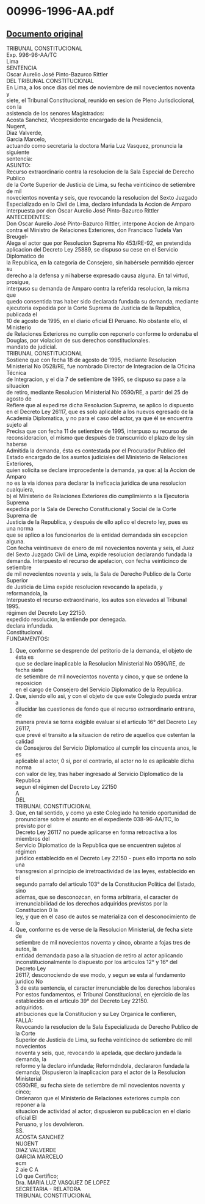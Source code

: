 
00996-1996-AA.pdf
=================
  
[Documento original](https://tc.gob.pe/jurisprudencia/1997/00996-1996-AA.pdf)  
---  
TRIBUNAL CONSTITUCIONAL  
Exp. 996-96-AA/TC  
Lima  
SENTENCIA  
Oscar Aurelio José Pinto-Bazurco Rittler  
DEL TRIBUNAL CONSTITUCIONAL  
En Lima, a los once dias del mes de noviembre de mil novecientos noventa y  
siete, el Tribunal Constitucional, reunido en sesion de Pleno Jurisdiccional, con la  
asistencia de los senores Magistrados:  
Acosta Sanchez, Vicepresidente encargado de la Presidencia,  
Nugent,  
Diaz Valverde,  
Garcia Marcelo,  
actuando como secretaria la doctora Maria Luz Vasquez, pronuncia la siguiente  
sentencia:  
ASUNTO:  
Recurso extraordinario contra la resolucion de la Sala Especial de Derecho Publico  
de la Corte Superior de Justicia de Lima, su fecha veinticinco de setiembre de mil  
novecientos noventa y seis, que revocando la resolucion del Sexto Juzgado  
Especializado en lo Civil de Lima, declaro infundada la Accion de Amparo  
interpuesta por don Oscar Aurelio José Pinto-Bazurco Rittler  
ANTECEDENTES:  
Don Oscar Aurelio José Pinto-Bazurco Rittler, interpone Accion de Amparo  
contra el Ministro de Relaciones Exteriores, don Francisco Tudela Van Breugel-  
Alega el actor que por Resolucion Suprema No 453/RE-92, en pretendida  
aplicacion del Decreto Ley 25889, se dispuso su cese en el Servicio Diplomatico de  
la Republica, en la categoria de Consejero, sin habérsele permitido ejercer su  
derecho a la defensa y ni haberse expresado causa alguna. En tal virtud, prosigue,  
interpuso su demanda de Amparo contra la referida resolucion, la misma que  
quedo consentida tras haber sido declarada fundada su demanda, mediante  
ejecutoria expedida por la Corte Suprema de Justicia de la Republica, publicada el  
10 de agosto de 1995, en el diario oficial El Peruano. No obstante ello, el Ministerio  
de Relaciones Exteriores no cumplio con reponerlo conforme lo ordenaba el  
Douglas, por violacion de sus derechos constitucionales.  
mandato de judicial.  
TRIBUNAL CONSTITUCIONAL  
Sostiene que con fecha 18 de agosto de 1995, mediante Resolucion  
Ministerial No 0528/RE, fue nombrado Director de Integracion de la Oficina Técnica  
de Integracion, y el dia 7 de setiembre de 1995, se dispuso su pase a la situacion  
de retiro, mediante Resolucion Ministerial No 0590/RE, a partir del 25 de agosto de  
Refiere que al expedirse dicha Resolucion Suprema, se aplico lo dispuesto  
en el Decreto Ley 26117, que es solo aplicable a los nuevos egresado de la  
Academia Diplomatica, y no para el caso del actor, ya que él se encuentra sujeto al  
Precisa que con fecha 11 de setiembre de 1995, interpuso su recurso de  
reconsideracion, el mismo que después de transcurrido el plazo de ley sin haberse  
Admitida la demanda, ésta es contestada por el Procurador Publico del  
Estado encargado de los asuntos judiciales del Ministerio de Relaciones Exteriores,  
quien solicita se declare improcedente la demanda, ya que: a) la Accion de Amparo  
no es la via idonea para declarar la ineficacia juridica de una resolucion cualquiera,  
b) el Ministerio de Relaciones Exteriores dio cumplimiento a la Ejecutoria Suprema  
expedida por la Sala de Derecho Constitucional y Social de la Corte Suprema de  
Justicia de la Republica, y después de ello aplico el decreto ley, pues es una norma  
que se aplico a los funcionarios de la entidad demandada sin excepcion alguna.  
Con fecha veintinueve de enero de mil novecientos noventa y seis, el Juez  
del Sexto Juzgado Civil de Lima, expide resolucion declarando fundada la  
demanda. Interpuesto el recurso de apelacion, con fecha veinticinco de setiembre  
de mil novecientos noventa y seis, la Sala de Derecho Publico de la Corte Superior  
de Justicia de Lima expide resolucion revocando la apelada, y reformandola, la  
Interpuesto el recurso extraordinario, los autos son elevados al Tribunal  
1995.  
régimen del Decreto Ley 22150.  
expedido resolucion, la entiende por denegada.  
declara infundada.  
Constitucional.  
FUNDAMENTOS:  
1. Que, conforme se desprende del petitorio de la demanda, el objeto de ésta es  
que se declare inaplicable la Resolucion Ministerial No 0590/RE, de fecha siete  
de setiembre de mil novecientos noventa y cinco, y que se ordene la reposicion  
en el cargo de Consejero del Servicio Diplomatico de la Republica.  
2. Que, siendo ello asi, y con el objeto de que este Colegiado pueda entrar a  
dilucidar las cuestiones de fondo que el recurso extraordinario entrana, de  
manera previa se torna exigible evaluar si el articulo 16° del Decreto Ley 26117,  
que prevé el transito a la situacion de retiro de aquellos que ostentan la calidad  
de Consejeros del Servicio Diplomatico al cumplir los cincuenta anos, le es  
aplicable al actor, 0 si, por el contrario, al actor no le es aplicable dicha norma  
con valor de ley, tras haber ingresado al Servicio Diplomatico de la Republica  
segun el régimen del Decreto Ley 22150  
A  
DEL  
TRIBUNAL CONSTITUCIONAL  
3. Que, en tal sentido, y como ya este Colegiado ha tenido oportunidad de  
pronunciarse sobre el asunto en el expediente 038-96-AA/TC, lo previsto por el  
Decreto Ley 26117 no puede aplicarse en forma retroactiva a los miembros del  
Servicio Diplomatico de la Republica que se encuentren sujetos al régimen  
juridico establecido en el Decreto Ley 22150 - pues ello importa no solo una  
transgresion al principio de irretroactividad de las leyes, establecido en el  
segundo parrafo del articulo 103° de la Constitucion Politica del Estado, sino  
ademas, que se desconozcan, en forma arbitraria, el caracter de  
irrenunciabilidad de los derechos adquiridos previstos por la Constitucion 0 la  
ley, y que en el caso de autos se materializa con el desconocimiento de lo  
4. Que, conforme es de verse de la Resolucion Ministerial, de fecha siete de  
setiembre de mil novecientos noventa y cinco, obrante a fojas tres de autos, la  
entidad demandada paso a la situacion de retiro al actor aplicando  
inconstitucionalmente lo dispuesto por los articulos 12° y 16° del Decreto Ley  
26117, desconociendo de ese modo, y segun se esta al fundamento juridico No  
3 de esta sentencia, el caracter irrenunciable de los derechos laborales  
Por estos fundamentos, el Tribunal Constitucional, en ejercicio de las  
establecido en el articulo 39° del Decreto Ley 22150.  
adquiridos.  
atribuciones que la Constitucion y su Ley Organica le confieren,  
FALLA:  
Revocando la resolucion de la Sala Especializada de Derecho Publico de la Corte  
Superior de Justicia de Lima, su fecha veinticinco de setiembre de mil novecientos  
noventa y seis, que, revocando la apelada, que declaro jundada la demanda, la  
reformo y la declaro infundada; Reformdndola, declararon fundada la  
demanda; Dispusieron la inaplicacion para el actor de la Resolucion Ministerial  
0590/RE, su fecha siete de setiembre de mil novecientos noventa y cinco;  
Ordenaron que el Ministerio de Relaciones exteriores cumpla con reponer a la  
situacion de actividad al actor; dispusieron su publicacion en el diario oficial El  
Peruano, y los devolvieron.  
SS.  
ACOSTA SANCHEZ  
NUGENT  
DIAZ VALVERDE  
GARCIA MARCELO  
ecm  
2 aie C A  
LO que Certifico;  
Dra. MARIA LUZ VASQUEZ DE LOPEZ  
SECRETARIA - RELATORA  
TRIBUNAL CONSTITUCIONAL